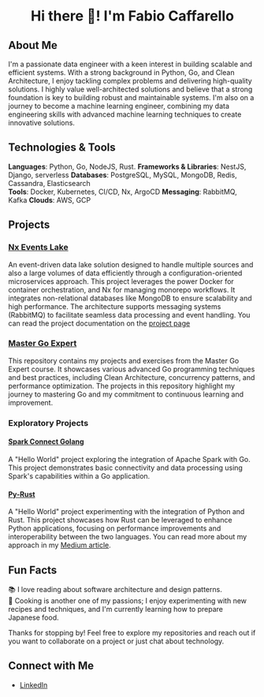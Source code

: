 <h1 align="center">Hi there 👋! I'm Fabio Caffarello</h1>

## About Me
I'm a passionate data engineer with a keen interest in building scalable and efficient systems. With a strong background in Python, Go, and Clean Architecture, I enjoy tackling complex problems and delivering high-quality solutions. I highly value well-architected solutions and believe that a strong foundation is key to building robust and maintainable systems. I'm also on a journey to become a machine learning engineer, combining my data engineering skills with advanced machine learning techniques to create innovative solutions.

## Technologies & Tools
**Languages**: Python, Go, NodeJS, Rust.
**Frameworks & Libraries**: NestJS, Django, serverless 
**Databases**: PostgreSQL, MySQL, MongoDB, Redis, Cassandra, Elasticsearch  
**Tools**: Docker, Kubernetes, CI/CD, Nx, ArgoCD
**Messaging**: RabbitMQ, Kafka
**Clouds**: AWS, GCP


## Projects
### [Nx Events Lake](https://github.com/FabioCaffarello/nx-events-lake)
An event-driven data lake solution designed to handle multiple sources and also a large volumes of data efficiently through a configuration-oriented microservices approach. This project leverages the power Docker for container orchestration, and Nx for managing monorepo workflows. It integrates non-relational databases like MongoDB to ensure scalability and high performance. The architecture supports messaging systems (RabbitMQ) to facilitate seamless data processing and event handling. You can read the project documentation on the [project page](https://fabiocaffarello.github.io/nx-events-lake/)


### [Master Go Expert](https://github.com/FabioCaffarello/master-go-expert)
This repository contains my projects and exercises from the Master Go Expert course. It showcases various advanced Go programming techniques and best practices, including Clean Architecture, concurrency patterns, and performance optimization. The projects in this repository highlight my journey to mastering Go and my commitment to continuous learning and improvement.

### Exploratory Projects

#### [Spark Connect Golang](https://github.com/FabioCaffarello/spark-connect-golang)
A "Hello World" project exploring the integration of Apache Spark with Go. This project demonstrates basic connectivity and data processing using Spark's capabilities within a Go application.

#### [Py-Rust](https://github.com/FabioCaffarello/py-rust)
A "Hello World" project experimenting with the integration of Python and Rust. This project showcases how Rust can be leveraged to enhance Python applications, focusing on performance improvements and interoperability between the two languages. You can read more about my approach in my [Medium article](https://fabio-caffarello.medium.com/optimizing-python-applications-with-rust-a-practical-approach-f900d38a3959).


## Fun Facts
📚 I love reading about software architecture and design patterns.  
🍳 Cooking is another one of my passions; I enjoy experimenting with new recipes and techniques, and I'm currently learning how to prepare Japanese food.


Thanks for stopping by! Feel free to explore my repositories and reach out if you want to collaborate on a project or just chat about technology.

## Connect with Me
- [LinkedIn](https://www.linkedin.com/in/fabio-caffarello/)